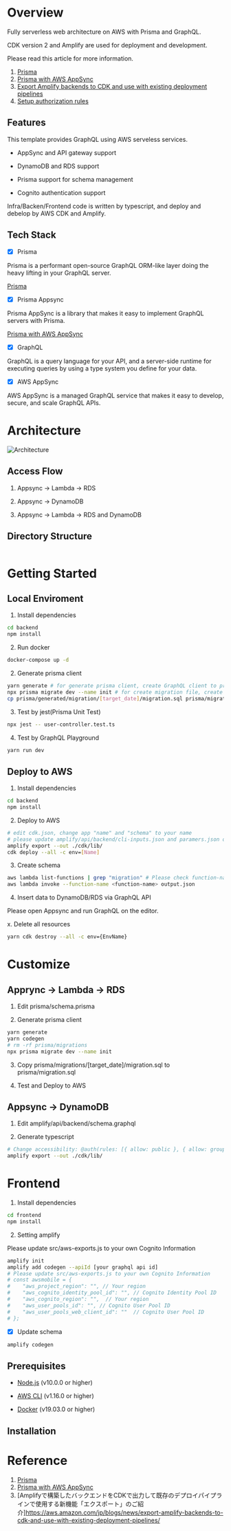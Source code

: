 # Overview

Fully serverless web architecture on AWS with Prisma and GraphQL.

CDK version 2 and Amplify are used for deployment and development.

Please read this article for more information.

1. [Prisma](https://www.prisma.io/)
2. [Prisma with AWS AppSync](https://github.com/maoosi/prisma-appsync)
3. [Export Amplify backends to CDK and use with existing deployment pipelines](https://aws.amazon.com/jp/blogs/mobile/export-amplify-backends-to-cdk-and-use-with-existing-deployment-pipelines/)
4. [Setup authorization rules](https://docs.amplify.aws/cli-legacy/graphql-transformer/auth/)

## Features

This template provides GraphQL using AWS serveless services.

- AppSync and API gateway support

- DynamoDB and RDS support

- Prisma support for schema management

- Cognito authentication support

Infra/Backen/Frontend code is written by typescript, and deploy and debelop by AWS CDK and Amplify.

## Tech Stack

- [x] Prisma

Prisma is a performant open-source GraphQL ORM-like layer doing the heavy lifting in your GraphQL server.

[Prisma](https://www.prisma.io/)


- [x] Prisma Appsync

Prisma AppSync is a library that makes it easy to implement GraphQL servers with Prisma.

[Prisma with AWS AppSync](https://github.com/maoosi/prisma-appsync)

- [x] GraphQL

GraphQL is a query language for your API, and a server-side runtime for executing queries by using a type system you define for your data.

- [x] AWS AppSync

AWS AppSync is a managed GraphQL service that makes it easy to develop, secure, and scale GraphQL APIs.

# Architecture

![Architecture](./docs/arch.png)

## Access Flow

1. Appsync -> Lambda -> RDS

2. Appsync -> DynamoDB

3. Appsync -> Lambda -> RDS and DynamoDB

## Directory Structure

```bash
```

# Getting Started

## Local Enviroment

1. Install dependencies

```bash
cd backend
npm install
```

2. Run docker

```bash
docker-compose up -d
```

2. Generate prisma client

```bash
yarn generate # for generate prisma client, create GraphQL client to prisma/generate
npx prisma migrate dev --name init # for create migration file, create sql and migrate it to DB to prisma/migration
cp prisma/generated/migration/[target_date]/migration.sql prisma/migration.sql # for migration target sql
```

3. Test by jest(Prisma Unit Test)

```bash
npx jest -- user-controller.test.ts
```

4. Test by GraphQL Playground

```bash
yarn run dev
```

## Deploy to AWS

1. Install dependencies

```bash
cd backend
npm install
```

2. Deploy to AWS

```bash
# edit cdk.json, change app "name" and "schema" to your name
# please update amplify/api/backend/cli-inputs.json and paramers.json of api name
amplify export --out ./cdk/lib/
cdk deploy --all -c env=[Name]
```

3. Create schema

```bash
aws lambda list-functions | grep "migration" # Please check function-name you deployed to AWS which include "migration"
aws lambda invoke --function-name <function-name> output.json 
```

4. Insert data to DynamoDB/RDS via GraphQL API

Please open Appsync and run GraphQL on the editor.


x. Delete all resources

```bash
yarn cdk destroy --all -c env={EnvName}
```

# Customize

## Apprync -> Lambda -> RDS

1. Edit prisma/schema.prisma

2. Generate prisma client

```bash
yarn generate
yarn codegen
# rm -rf prisma/migrations
npx prisma migrate dev --name init
```

3. Copy prisma/migrations/[target_date]/migration.sql to prisma/migration.sql

4. Test and Deploy to AWS

## Appsync -> DynamoDB

1. Edit amplify/api/backend/schema.graphql

2. Generate typescript 

```bash
# Change accessibility: @auth(rules: [{ allow: public }, { allow: groups, groups: ["user"] }])
amplify export --out ./cdk/lib/
```

# Frontend

1. Install dependencies

```bash
cd frontend
npm install
```

2. Setting amplify

Please update src/aws-exports.js to your own Cognito Information

```bash
amplify init
amplify add codegen --apiId [your graphql api id]
# Please update src/aws-exports.js to your own Cognito Information
# const awsmobile = {
#    "aws_project_region": "", // Your region
#    "aws_cognito_identity_pool_id": "", // Cognito Identity Pool ID
#    "aws_cognito_region": "",  // Your region
#    "aws_user_pools_id": "", // Cognito User Pool ID
#    "aws_user_pools_web_client_id": ""  // Cognito User Pool ID
# };
```

- [x] Update schema

```bash
amplify codegen
```

## Prerequisites

- [Node.js](https://nodejs.org/en/download/) (v10.0.0 or higher)

- [AWS CLI](https://docs.aws.amazon.com/cli/latest/userguide/cli-chap-install.html) (v1.16.0 or higher)

- [Docker](https://docs.docker.com/get-docker/) (v19.03.0 or higher)


## Installation

# Reference
1. [Prisma](https://www.prisma.io/)
2. [Prisma with AWS AppSync](https://github.com/maoosi/prisma-appsync)
3. [Amplifyで構築したバックエンドをCDKで出力して既存のデプロイパイプラインで使用する新機能「エクスポート」のご紹介]https://aws.amazon.com/jp/blogs/news/export-amplify-backends-to-cdk-and-use-with-existing-deployment-pipelines/
